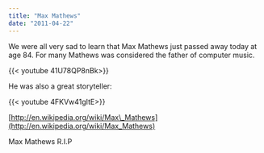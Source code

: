 ```yaml
---
title: "Max Mathews"
date: "2011-04-22"
---
```


We were all very sad to learn that Max Mathews just passed away today at age 84. For many Mathews was considered the father of computer music.

{{< youtube 41U78QP8nBk>}}

He was also a great storyteller:

{{< youtube 4FKVw41gItE>}}

[http://en.wikipedia.org/wiki/Max\_Mathews](http://en.wikipedia.org/wiki/Max_Mathews)

Max Mathews R.I.P
